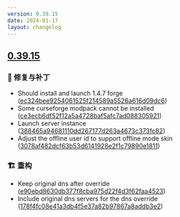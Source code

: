 ```yaml
---
version: 0.39.15
date: 2024-01-17
layout: changelog
---
```

## [0.39.15](#0.39.15)
### 🐛 修复与补丁

- Should install and launch 1.4.7 forge ([ec324bee9254061525f214589a5526a616d09dc6](https://github.com/Voxelum/x-minecraft-launcher/commit/ec324bee9254061525f214589a5526a616d09dc6))
- Some curseforge modpack cannot be installed ([ce3ecb6df52f12a5a4728baf5afc7ad088305921](https://github.com/Voxelum/x-minecraft-launcher/commit/ce3ecb6df52f12a5a4728baf5afc7ad088305921))
- Launch server instance ([388465a94681110dd267177d263a4673c373fc82](https://github.com/Voxelum/x-minecraft-launcher/commit/388465a94681110dd267177d263a4673c373fc82))
- Adjust the offline user id to support offline mode skin ([3078af482dcf63b53d6141928e2f1c79890e1811](https://github.com/Voxelum/x-minecraft-launcher/commit/3078af482dcf63b53d6141928e2f1c79890e1811))
### 🏗️ 重构

- Keep original dns after override ([e90ebd8630db377f8cba975d22f4d3f62faa4523](https://github.com/Voxelum/x-minecraft-launcher/commit/e90ebd8630db377f8cba975d22f4d3f62faa4523))
- Include original dns servers for the dns override ([178f4fc08e41a3db4f5e37a82b97867a8addb3e2](https://github.com/Voxelum/x-minecraft-launcher/commit/178f4fc08e41a3db4f5e37a82b97867a8addb3e2))
